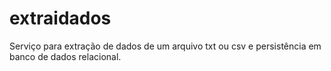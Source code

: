# extraidados
Serviço para extração de dados de um arquivo txt ou csv e persistência em banco de dados relacional.
